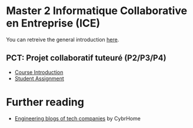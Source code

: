 # Master 2 Informatique Collaborative en Entreprise (ICE)

You can retreive the general introduction [here](./2017-18-M2ICE-intro-combemale.pdf).

## PCT: Projet collaboratif tuteuré (P2/P3/P4)

- [Course Introduction](./2017-18-M2ICE-pct-description.pdf)
- [Student Assignment](https://docs.google.com/spreadsheets/d/1GtAhx9qbDZgw6esv5Q9c42FjRY_RQrBcDtvAdt9nWpw/edit?usp=sharing)

# Further reading

- [Engineering blogs of tech companies](https://www.cybrhome.com/topic/engineering-blogs-of-companies) by CybrHome